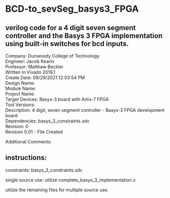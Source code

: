 # BCD-to_sevSeg_basys3_FPGA
## verilog code for a 4 digit seven segment controller and the Basys 3 FPGA implementation using built-in switches for bcd inputs.

Company: Dunwoody College of Technology
<br/>
Engineer: Jacob Kearin
<br/>
Professor: Matthew Beckler
<br/>
Written in Vivado 2019.1
<br/>
Create Date: 09/29/2021 12:03:54 PM
<br/>
Design Name: 
<br/>
Module Name:
<br/>
Project Name: 
<br/>
Target Devices: Basys-3 board with Artix-7 FPGA
<br/>
Tool Versions: 
<br/>
Description: 4 digit, seven segment controller - Basys-3 FPGA development board
<br/>
Dependencies:  basys_3_constraints.xdc
<br/>
Revision: 0
<br/>
Revision 0.01 - File Created

Additional Comments:

## instructions:
constraints: basys_3_constraints.xdc

single source use: utilize complete_basys_3_implementation.v

utilize the remaining files for multiple source use.
